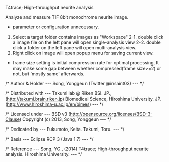 T4trace; High-throughput neurite analysis

Analyze and measure TIF 8bit monochrome neurite image.
- parameter or configuration unnecessary.
1. Select a target folder contains images as "Workspace"
2-1. double click a image file on the left pane will open single-analysis view
2-2. double click a folder on the left pane will open multi-analysis view.
3. Right click on image will open popup menu for saving current view.
* frame size setting is initial compression rate for optimal processing,
It may make some gap between whether compressed(frame size>=2) or not,
but 'mostly same' afterwards.

/* Author & Holder ---
Song, Yonggeun (Twitter @insaint03)
--- */

/* Distributed with ---
Takumi lab @ Riken BSI. JP.,(http://takumi.brain.riken.jp)
Biomedical Science, Hiroshima University. JP.(http://www.hiroshima-u.ac.jp/en/bimes)
--- */

/* Licensed under ---
BSD v3 (http://opensource.org/licenses/BSD-3-Clause)
Copyright (c) 2013, Song, Yonggeun
--- */

/* Dedicated by ---
Fukumoto, Keita.
Takumi, Toru.
--- */

/* Basis ---
Eclipse RCP 3 (Java 1.7)
--- */

/* Reference ---
Song, YG., (2014) T4trace; High-throughput neurite analysis. Hiroshima University.
--- */



